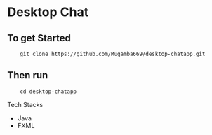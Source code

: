 # Desktop Chat

## To get Started
```
    git clone https://github.com/Mugamba669/desktop-chatapp.git
```

## Then run
```
    cd desktop-chatapp
```
Tech Stacks
- Java
- FXML
